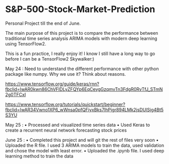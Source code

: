 # S&P-500-Stock-Market-Prediction

Personal Project till the end of June.

The main purpose of this project is to compare the performance between traditional time series analysis ARIMA models with modern deep learning using TensorFlow2.

This is a fun practice, I really enjoy it! I know I still have a long way to go before I can be a TensorFlow2 Skywalker:)



May 24 : Need to understand the different performance with other python package like numpy. Why we use it? Think about reasons.

https://www.tensorflow.org/guide/keras/rnn?fbclid=IwAR0kwn86ChVFIDLyZFQYp6EqCevgGzqmvTn3FdgR0RvTfJ_STmN2g0TFCxI

https://www.tensorflow.org/tutorials/quickstart/beginner?fbclid=IwAR34Vwno1XP6_wWnsa0pfQFiyxBks7lhPjgr894LMk2jsDUlSjg4Bt5S3YU


May 25 : 
• Processed and visualized time series data
• Used Keras to create a recurrent neural network forecasting stock prices

June 25 : 
• Completed this project and will git the rest of files very soon
• Uploaded the R file. I used 3 ARIMA models to train the data, used validation and chose the model with least error.
• Uploaded the .ipynb file. I used deep learning method to train the data



